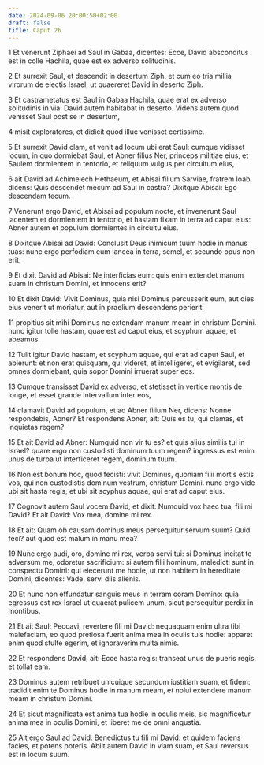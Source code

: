 ```yaml
---
date: 2024-09-06 20:00:50+02:00
draft: false
title: Caput 26
---
```





1 Et venerunt Ziphaei ad Saul in Gabaa, dicentes: Ecce, David absconditus est in colle Hachila, quae est ex adverso solitudinis.

2 Et surrexit Saul, et descendit in desertum Ziph, et cum eo tria millia virorum de electis Israel, ut quaereret David in deserto Ziph.

3 Et castrametatus est Saul in Gabaa Hachila, quae erat ex adverso solitudinis in via: David autem habitabat in deserto. Videns autem quod venisset Saul post se in desertum,

4 misit exploratores, et didicit quod illuc venisset certissime.

5 Et surrexit David clam, et venit ad locum ubi erat Saul: cumque vidisset locum, in quo dormiebat Saul, et Abner filius Ner, princeps militiae eius, et Saulem dormientem in tentorio, et reliquum vulgus per circuitum eius,

6 ait David ad Achimelech Hethaeum, et Abisai filium Sarviae, fratrem Ioab, dicens: Quis descendet mecum ad Saul in castra? Dixitque Abisai: Ego descendam tecum.

7 Venerunt ergo David, et Abisai ad populum nocte, et invenerunt Saul iacentem et dormientem in tentorio, et hastam fixam in terra ad caput eius: Abner autem et populum dormientes in circuitu eius.

8 Dixitque Abisai ad David: Conclusit Deus inimicum tuum hodie in manus tuas: nunc ergo perfodiam eum lancea in terra, semel, et secundo opus non erit.

9 Et dixit David ad Abisai: Ne interficias eum: quis enim extendet manum suam in christum Domini, et innocens erit?

10 Et dixit David: Vivit Dominus, quia nisi Dominus percusserit eum, aut dies eius venerit ut moriatur, aut in praelium descendens perierit:

11 propitius sit mihi Dominus ne extendam manum meam in christum Domini. nunc igitur tolle hastam, quae est ad caput eius, et scyphum aquae, et abeamus.

12 Tulit igitur David hastam, et scyphum aquae, qui erat ad caput Saul, et abierunt: et non erat quisquam, qui videret, et intelligeret, et evigilaret, sed omnes dormiebant, quia sopor Domini irruerat super eos.

13 Cumque transisset David ex adverso, et stetisset in vertice montis de longe, et esset grande intervallum inter eos,

14 clamavit David ad populum, et ad Abner filium Ner, dicens: Nonne respondebis, Abner? Et respondens Abner, ait: Quis es tu, qui clamas, et inquietas regem?

15 Et ait David ad Abner: Numquid non vir tu es? et quis alius similis tui in Israel? quare ergo non custodisti dominum tuum regem? ingressus est enim unus de turba ut interficeret regem, dominum tuum.

16 Non est bonum hoc, quod fecisti: vivit Dominus, quoniam filii mortis estis vos, qui non custodistis dominum vestrum, christum Domini. nunc ergo vide ubi sit hasta regis, et ubi sit scyphus aquae, qui erat ad caput eius.

17 Cognovit autem Saul vocem David, et dixit: Numquid vox haec tua, fili mi David? Et ait David: Vox mea, domine mi rex.

18 Et ait: Quam ob causam dominus meus persequitur servum suum? Quid feci? aut quod est malum in manu mea?

19 Nunc ergo audi, oro, domine mi rex, verba servi tui: si Dominus incitat te adversum me, odoretur sacrificium: si autem filii hominum, maledicti sunt in conspectu Domini: qui eiecerunt me hodie, ut non habitem in hereditate Domini, dicentes: Vade, servi diis alienis.

20 Et nunc non effundatur sanguis meus in terram coram Domino: quia egressus est rex Israel ut quaerat pulicem unum, sicut persequitur perdix in montibus.

21 Et ait Saul: Peccavi, revertere fili mi David: nequaquam enim ultra tibi malefaciam, eo quod pretiosa fuerit anima mea in oculis tuis hodie: apparet enim quod stulte egerim, et ignoraverim multa nimis.

22 Et respondens David, ait: Ecce hasta regis: transeat unus de pueris regis, et tollat eam.

23 Dominus autem retribuet unicuique secundum iustitiam suam, et fidem: tradidit enim te Dominus hodie in manum meam, et nolui extendere manum meam in christum Domini.

24 Et sicut magnificata est anima tua hodie in oculis meis, sic magnificetur anima mea in oculis Domini, et liberet me de omni angustia.

25 Ait ergo Saul ad David: Benedictus tu fili mi David: et quidem faciens facies, et potens poteris. Abiit autem David in viam suam, et Saul reversus est in locum suum.

